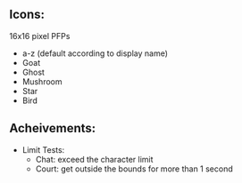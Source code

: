 
## Icons:
16x16 pixel PFPs
* a-z (default according to display name)
* Goat
* Ghost
* Mushroom
* Star
* Bird

## Acheivements:
* Limit Tests:
    * Chat: exceed the character limit
    * Court: get outside the bounds for more than 1 second